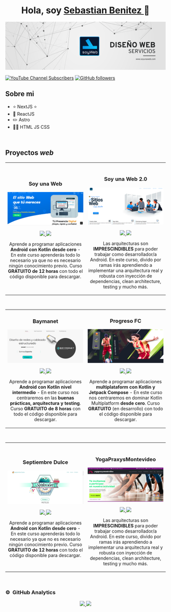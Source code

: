 <div align="center">
<h1 align="center">Hola, soy <a href="https://aristi.dev">Sebastian Benitez </a> 👋</h1>
</div>
<img src="Beige & Black Geometric Technology LinkedIn Banner (1).png">

[![YouTube Channel Subscribers](https://img.shields.io/youtube/channel/subscribers/UCL7VlKtuss6B_7fWdYfRHiA?style=social)](https://youtube.com/UCL7VlKtuss6B_7fWdYfRHiA?sub_confirmation=1)
[![GitHub followers](https://img.shields.io/github/followers/bmsebastian2?style=social)](https://github.com/bmsebastian2)


## Sobre mi

- ⭐ NextJS ⭐ 
- 📲 ReactJS  
- ✏️ Astro
- 🧑‍🏫 HTML JS CSS
<br>

## Proyectos *web*
<table>
<tr>
<td width="50%">
<h3 align="center">Soy una Web</h3>
<div align="center">
<a href="https://soyunaweb.netlify.app/" target="_blank"><img src="soyunaweb.PNG" width="400" alt="Curso básico android"></a>
<p>
<a href="https://github.com/bmsebastian2/soyunaweb" target="_blank">
<img src="https://img.shields.io/badge/CÓDIGO-ff9?style=for-the-badge&logo=github&logoColor=black">
</a>
<a href="https://youtu.be/vJapzH_46a8" target="_blank">
<img src="https://img.shields.io/badge/-Youtube-green?style=for-the-badge&color=fbfc40">
</a>
</p>
<p>Aprende a programar aplicaciones <strong>Android con Kotlin desde cero</strong> - En este curso aprenderás todo lo necesario ya que no es necesario ningún conocimiento previo. Curso <strong>GRATUITO de 12 horas</strong> con todo el código disponible para descargar.</p>
</div>
                                                                                      
</td>

<td width="50%">
               <br>
<h3 align="center">Soy una Web 2.0</h3>
<div align="center">                                       
<a href="https://soyunaweb-next.vercel.app/" target="_blank"><img src="web2.PNG" width="400" alt="Curso arquitectura MVVM"></a>
<br>
<p>
<a href="https://github.com/bmsebastian2/soyunaweb_Next" target="_blank">
<img src="https://img.shields.io/badge/C%C3%93DIGO-80ffaa?style=for-the-badge&logo=github&logoColor=black">
</a>
<a href="https://youtu.be/hhhSMXi0R3E" target="_blank">
<img src="https://img.shields.io/badge/-Youtube-green?style=for-the-badge&color=3fFD7f">
</a>
</p>
</p>Las arquitecturas son <strong>IMPRESCINDIBLES</strong> para poder trabajar como desarrollador/a Android. En este curso, divido por ramas irás aprendiendo a implementar una arquitectura real y robusta con inyección de dependencias, clean architecture, testing y mucho más.</p>
</div>                                                             
</table>                                                                                 
</div>
<br>

<table>
<tr>
<td width="50%">
<h3 align="center">Baymanet</h3>
<div align="center">
<a href="https://github.com/bmsebastian2/baymanet_2" target="_blank"><img src="baymanet.PNG" width="400" alt="Curso intermedio Android"></a>
<p>
<a href="https://github.com/ArisGuimera/Android-Expert-Intermedio" target="_blank">
<img src="https://img.shields.io/badge/CÓDIGO-ff9?style=for-the-badge&logo=github&logoColor=black">
</a>
<a href="https://youtu.be/UaR7GSNACsM" target="_blank">
<img src="https://img.shields.io/badge/-Youtube-green?style=for-the-badge&color=fbfc40">
</a>
</p>
<p>Aprende a programar aplicaciones <strong>Android con Kotlin nivel intermedio</strong> - En este curso nos centraremos en las <strong>buenas prácticas, arquitectura y testing</strong>. Curso <strong>GRATUITO de 8 horas</strong> con todo el código disponible para descargar.</p>
</div>
                                                                                      
</td>       

<td width="50%">
<h3 align="center">Progreso FC</h3>
<div align="center">
<a href="https://sebastianbenitezq.netlify.app/" target="_blank"><img src="Progreso.PNG" width="400" alt="Curso Kotlin Multiplatform"></a>
<p>
<a href="https://github.com/bmsebastian2/FCPROGRESO" target="_blank">
<img src="https://img.shields.io/badge/C%C3%93DIGO-cfaae0?style=for-the-badge&logo=github&logoColor=black">
</a>
<a href="https://youtube.com/playlist?list=PL8ie04dqq7_NUvBcMMosVRAbqZDWmRzX3&si=FdS-Z07ZFAUjDHAE" target="_blank">
<img src="https://img.shields.io/badge/-Youtube-green?style=for-the-badge&color=ff00f4">
</a>
</p>
<p>Aprende a programar aplicaciones <strong>multiplataform con Kotlin y Jetpack Compose</strong> - En este curso nos centraremos en dominar Kotlin Multiplatform <strong>desde cero</strong>. Curso <strong>GRATUITO</strong> (en desarrollo) con todo el código disponible para descargar.</p>
</div>
                                                                                      
</td>  
</table>                                                                                 
</div>
<br>
<table>
<tr>
<td width="50%">
<h3 align="center">Septiembre Dulce</h3>
<div align="center">
<a href="https://septiembredulce.netlify.app/" target="_blank"><img src="Septiembre.PNG" width="400" alt="Curso básico android"></a>
<p>
<a href="https://github.com/bmsebastian2/septiembredulce" target="_blank">
<img src="https://img.shields.io/badge/CÓDIGO-ff9?style=for-the-badge&logo=github&logoColor=black">
</a>
<a href="https://youtu.be/vJapzH_46a8" target="_blank">
<img src="https://img.shields.io/badge/-Youtube-green?style=for-the-badge&color=fbfc40">
</a>
</p>
<p>Aprende a programar aplicaciones <strong>Android con Kotlin desde cero</strong> - En este curso aprenderás todo lo necesario ya que no es necesario ningún conocimiento previo. Curso <strong>GRATUITO de 12 horas</strong> con todo el código disponible para descargar.</p>
</div>
                                                                                      
</td>

<td width="50%">
               <br>
<h3 align="center">YogaPraxysMontevideo</h3>
<div align="center">                                       
<a href="https://yogapraxyzmontevideo.netlify.app/" target="_blank"><img src="yoga.PNG" width="400" alt="Curso arquitectura MVVM"></a>
<br>
<p>
<a href="https://github.com/bmsebastian2/YogaPraxysmontevideo" target="_blank">
<img src="https://img.shields.io/badge/C%C3%93DIGO-80ffaa?style=for-the-badge&logo=github&logoColor=black">
</a>
<a href="https://youtu.be/hhhSMXi0R3E" target="_blank">
<img src="https://img.shields.io/badge/-Youtube-green?style=for-the-badge&color=3fFD7f">
</a>
</p>
</p>Las arquitecturas son <strong>IMPRESCINDIBLES</strong> para poder trabajar como desarrollador/a Android. En este curso, divido por ramas irás aprendiendo a implementar una arquitectura real y robusta con inyección de dependencias, clean architecture, testing y mucho más.</p>
</div>                                                             
</table>                                                                                 
</div>
<br>


### ⚙️ &nbsp;GitHub Analytics

<p align="center">
<a href="https://github.com/bmsebastian2">
  <img height="180em" src="https://github-readme-stats-eight-theta.vercel.app/api?username=bmsebastian2&show_icons=true&theme=algolia&include_all_commits=true&count_private=true"/>
  <img height="180em" src="https://github-readme-stats-eight-theta.vercel.app/api/top-langs/?username=bmsebastian2&layout=compact&langs_count=8&theme=algolia"/>
</a>
</p>

